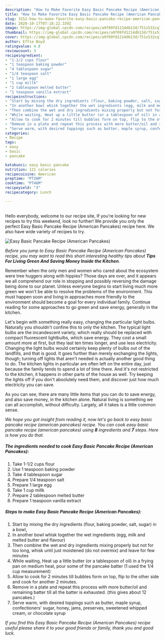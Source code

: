 ```yaml
---
description: "How to Make Favorite Easy Basic Pancake Recipe (American Pancakes)"
title: "How to Make Favorite Easy Basic Pancake Recipe (American Pancakes)"
slug: 3152-how-to-make-favorite-easy-basic-pancake-recipe-american-pancakes
date: 2020-10-17T07:18:22.339Z
image: https://img-global.cpcdn.com/recipes/a9f09fd1214db13d/751x532cq70/easy-basic-pancake-recipe-american-pancakes-recipe-main-photo.jpg
thumbnail: https://img-global.cpcdn.com/recipes/a9f09fd1214db13d/751x532cq70/easy-basic-pancake-recipe-american-pancakes-recipe-main-photo.jpg
cover: https://img-global.cpcdn.com/recipes/a9f09fd1214db13d/751x532cq70/easy-basic-pancake-recipe-american-pancakes-recipe-main-photo.jpg
author: Effie Boyd
ratingvalue: 4.8
reviewcount: 3
recipeingredient:
- "1-1/2 cups flour"
- "1 teaspoon baking powder"
- "4 tablespoon sugar"
- "1/4 teaspoon salt"
- "1 large egg"
- "1 cup millk"
- "2 tablespoon melted butter"
- "1 teaspoon vanilla extract"
recipeinstructions:
- "Start by mixing the dry ingredients (flour, baking powder, salt, sugar) in a bowl,"
- "In another bowl whisk together the wet ingredients (egg, milk and melted butter and flavour)"
- "Then combine the wet and dry ingredients mixing properly but not for too long, whisk until just moistened (do not overmix) and leave for few minutes"
- "While waiting, Heat up a little butter (or a tablespoon of oil) in a frying pan on medium heat, pour some of the pancake batter (1 used the 1/4 cup measurement)"
- "Allow to cook for 2 minutes till bubbles form on top, flip to the other side and cook for another 2 minutes."
- "Remove in a plate and repeat this process with more butter/oil and remaining batter till all the batter is exhausted. (this gives about 12 pancakes.)"
- "Serve warm, with desired toppings such as butter, maple syrup, confectioners&#39; sugar, honey, jams, preserves, sweetened whipped cream, or chocolate syrup"
categories:
- Recipe
tags:
- easy
- basic
- pancake

katakunci: easy basic pancake 
nutrition: 121 calories
recipecuisine: American
preptime: "PT26M"
cooktime: "PT46M"
recipeyield: "3"
recipecategory: Lunch

---
```

<br>
Hello everybody, welcome to our recipe site, If you're looking for new recipes to try this weekend, look no further! We provide you only the perfect Easy Basic Pancake Recipe (American Pancakes) recipe here. We also have wide variety of recipes to try.
<br>


![Easy Basic Pancake Recipe (American Pancakes)](https://img-global.cpcdn.com/recipes/a9f09fd1214db13d/751x532cq70/easy-basic-pancake-recipe-american-pancakes-recipe-main-photo.jpg)

<i>Before you jump to Easy Basic Pancake Recipe (American Pancakes) recipe, you may want to read this short interesting healthy tips about 
<strong>Tips For Living Green And Saving Money Inside the Kitchen</strong>.</i>
</br>

Remember when the only men and women who cared about the ecosystem were tree huggers along with hippies? Those days are over, and it appears we all comprehend our role in stopping and possibly reversing the damage being done to our planet. Unless everyone begins to start living much more green we won't be able to resolve the problems of the environment. This must happen soon and living in approaches more friendly to the environment should become a goal for every individual family. Continue reading for some approaches to go green and save energy, generally in the kitchen.

Let's begin with something really easy, changing the particular light bulbs. Naturally you shouldn't confine this to only the kitchen. The typical light bulbs are the incandescent variety, which really should be replaced with compact fluorescent lightbulbs, which save energy. They cost a small amount more at first, but they last ten times longer, and use less electricity. Changing the light bulbs would certainly keep plenty of bulbs out of the landfills, and that is good. It goes further than merely exchanging the lights, though; turning off lights that aren't needed is actually another good thing to do. The kitchen lights in particular are often left on the entire day, just because the family tends to spend a lot of time there. And it's not restricted to the kitchen, it happens in other parts of the house as well. Try keeping the lights off if you don't absolutely need them, and discover just how much electricity you can save.

As you can see, there are many little items that you can do to save energy, and also save money, in the kitchen alone. Natural living is something we can all accomplish, without difficulty. Largely, all it takes is a little common sense.


<i>We hope you got insight from reading it, now let's go back to easy basic pancake recipe (american pancakes) recipe. You can cook easy basic pancake recipe (american pancakes) using <strong>8</strong> ingredients and <strong>7</strong> steps. Here is how you do that.
</i>

##### The ingredients needed to cook Easy Basic Pancake Recipe (American Pancakes):

1. Take 1-1/2 cups flour
1. Use 1 teaspoon baking powder
1. Take 4 tablespoon sugar
1. Prepare 1/4 teaspoon salt
1. Prepare 1 large egg
1. Take 1 cup millk
1. Prepare 2 tablespoon melted butter
1. Prepare 1 teaspoon vanilla extract


##### Steps to make Easy Basic Pancake Recipe (American Pancakes):

1. Start by mixing the dry ingredients (flour, baking powder, salt, sugar) in a bowl,
1. In another bowl whisk together the wet ingredients (egg, milk and melted butter and flavour)
1. Then combine the wet and dry ingredients mixing properly but not for too long, whisk until just moistened (do not overmix) and leave for few minutes
1. While waiting, Heat up a little butter (or a tablespoon of oil) in a frying pan on medium heat, pour some of the pancake batter (1 used the 1/4 cup measurement)
1. Allow to cook for 2 minutes till bubbles form on top, flip to the other side and cook for another 2 minutes.
1. Remove in a plate and repeat this process with more butter/oil and remaining batter till all the batter is exhausted. (this gives about 12 pancakes.)
1. Serve warm, with desired toppings such as butter, maple syrup, confectioners&#39; sugar, honey, jams, preserves, sweetened whipped cream, or chocolate syrup


<i>If you find this Easy Basic Pancake Recipe (American Pancakes) recipe useful please share it to your good friends or family, thank you and good luck.</i>
